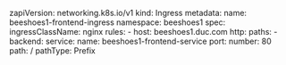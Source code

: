 zapiVersion: networking.k8s.io/v1
kind: Ingress
metadata:
  name: beeshoes1-frontend-ingress
  namespace: beeshoes1
spec:
  ingressClassName: nginx
  rules:
    - host: beeshoes1.duc.com
      http:
        paths:
          - backend:
              service:
                name: beeshoes1-frontend-service
                port:
                  number: 80
            path: /
            pathType: Prefix
